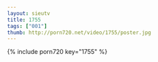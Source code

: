```yaml
--- 
layout: sieutv
title: 1755
tags: ["001"]
thumb: http://porn720.net/video/1755/poster.jpg
---
```

{% include porn720 key="1755" %} 
